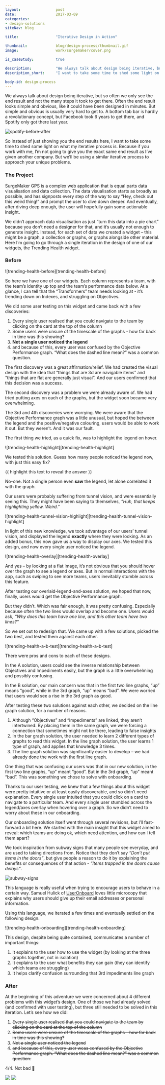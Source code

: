 ```yaml
---
layout:                post
date:                  2017-03-09
categories:
- design-solutions
siteNav: blog

title:                 "Iterative Design in Action"

thumbnail:             blog/design-process/thumbnail.gif
image:                 work/surgemaker/cover.png

is_caseStudy:          true

description:           "We always talk about design being iterative, but so often we only see the end result and not the many steps it took to get there."
description_short:     "I want to take some time to shed some light on what my iterative process is. Because if you work with me, I’m not going to give you the exact same end result as I’ve given another company. But we’ll be using a similar iterative process to approach your unique problems."

body-id: design-process
---
```


We always talk about design being iterative, but so often we only see the end result and not the many steps it took to get there. Often the end result looks simple and obvious, like it could have been designed in minutes. But simple and obvious is usually very hard to get to. A bottom tab bar is hardly a revolutionary concept, but Facebook took 6 years to get there, and Spotify only got there last year.

![spotify-before-after][spotify-before-after]

So instead of just showing you the end results here, I want to take some time to shed some light on what my iterative process is. Because if you work with me, I’m not going to give you the exact same end result as I’ve given another company. But we’ll be using a similar iterative process to approach your unique problems.

### The Project

SurgeMaker GPS is a complex web application that is equal parts data visualisation and data collection. The data visualisation starts as broadly as possible, and has signposts every step of the way to say “Hey, check out this weird thing!” and prompt the user to dive down deeper. And eventually, after diving deep enough, the user will hopefully gain some actionable insight.

We didn’t approach data visualisation as just “turn this data into a pie chart” because you don’t need a designer for that, and it’s usually not enough to generate insight. Instead, for each set of data we created a widget – this might be a graph, a collection or graphs, or graphs alongside other material. Here I’m going to go through a single iteration in the design of one of our widgets, the Trending Health widget.

### Before

<div class="m-post-largeImg"></div>
![trending-health-before][trending-health-before]

So here we have one of our widgets. Each column represents a team, with the team’s identity up top and the team’s performance data below. At a glance, I can tell that the “Transformers” team needs looking at - it’s trending down on Indexes, and struggling on Objectives. 

We did some user testing on this widget and came back with a few discoveries:

1. Every single user realised that you could navigate to the team by clicking on the card at the top of the column
2. Some users were unsure of the timescale of the graphs - how far back in time was this showing?
3. **Not a single user noticed the legend**
4. and because of this, every user was confused by the Objective Performance graph. “What does the dashed line mean?” was a common question.

The first discovery was a great affirmation/relief. We had created the visual design with the idea that “things that are 3d are navigable items” and “things that are flat are generally just visual”. And our users confirmed that this decision was a success.

The second discovery was a problem we were already aware of. We had tried putting axes on each of the graphs, but the widget soon became very overwhelming.

The 3rd and 4th discoveries were worrying. We were aware that the Objective Performance graph was a little unusual, but hoped the between the legend and the positive/negative colouring, users would be able to work it out. But they weren’t. And it was our fault.

The first thing we tried, as a quick fix, was to highlight the legend on hover.

<div class="m-post-largeImg"></div>
![trending-health-highlight][trending-health-highlight]

We tested this solution. Guess how many people noticed the legend now, with just this easy fix?

{{ highlight this text to reveal the answer }}

<div class="m-post-secretWrapper">
	<div class="m-post-secret js-showSecret">
		No-one. Not a single person even <strong>saw</strong> the legend, let alone correlated it with the graph.
	</div>
</div>

Our users were probably suffering from tunnel vision, and were essentially seeing this. They might have been saying to themselves, _“Huh, that keeps highlighting yellow. Weird.”_

<div class="m-post-largeImg"></div>
![trending-health-tunnel-vision-highlight][trending-health-tunnel-vision-highlight]

In light of this new knowledge, we took advantage of our users’ tunnel vision, and displayed the legend **exactly** where they were looking. As an added bonus, this now gave us a way to display our axes. We tested this design, and now every single user noticed the legend.

<div class="m-post-largeImg"></div>
![trending-health-overlay][trending-health-overlay]

And yes – by looking at a flat image, it’s not obvious that you should hover over the graph to see a legend or axes. But in normal interactions with the app, such as swiping to see more teams, users inevitably stumble across this feature.

After testing our overlaid-legend-and-axes solution, we hoped that now, finally, users would get the Objective Performance graph.

But they didn’t. Which was fair enough, it was pretty confusing. Especially because often the two lines would overlap and become one. Users would ask, _“Why does this team have one line, and this other team have two lines?”_

So we set out to redesign that. We came up with a few solutions, picked the two best, and tested them against each other. 

<div class="m-post-largeImg"></div>
![trending-health-a-b-test][trending-health-a-b-test]

There were pros and cons to each of these designs.

In the A solution, users could see the inverse relationship between Objectives and Impediments easily, but the graph is a little overwhelming and possibly confusing.

In the B solution, our main concern was that in the first two line graphs, “up” means “good”, while in the 3rd graph, “up” means “bad”. We were worried that users would see a rise in the 3rd graph as good.

After testing these two solutions against each other, we decided on the line graph solution, for a number of reasons. 

1. Although “Objectives” and “Impediments” are linked, they aren’t intertwined. By placing them in the same graph, we were forcing a connection that sometimes might not be there, leading to false insights
2. In the bar graph solution, the user needed to learn 2 different types of graphs to read this widget. In the line graph solution, the user learns 1 type of graph, and applies that knowledge 3 times.
3. The line graph solution was significantly easier to develop – we had already done the work with the first line graph.

One thing that was confusing our users was that in our new solution, in the first two line graphs, “up” meant “good”. But in the 3rd graph, “up” meant “bad”. This was something we chose to solve with onboarding.

Thanks to our user testing, we knew that a few things about this widget were pretty intuitive or at least easily discoverable, and so didn’t need explanation. Every single user intuited that you could click on a card to navigate to a particular team. And every single user stumbled across the legend/axes overlay when hovering over a graph. So we didn’t need to worry about these in our onboarding.

Our onboarding solution itself went through several revisions, but I’ll fast-forward a bit here. We started with the main insight that this widget aimed to reveal: which teams are doing ok, which need attention, and how can I tell them apart?

We took inspiration from subway signs that many people see everyday, and are used to taking directions from. Notice that they don’t say _“Don’t put items in the doors”_, but give people a reason to do it by explaining the benefits or consequences of that action - _“Items trapped in the doors cause delays”_. 

![subway-signs][subway-signs]

This language is really useful when trying to encourage users to behave in a certain way. Samuel Hulick of [UserOnboard](http://useronboard.com/) loves little microcopy that explains why users should give up their email addresses or personal information.

Using this language, we iterated a few times and eventually settled on the following design.

<div class="m-post-largeImg"></div>
![trending-health-onboarding][trending-health-onboarding]

This design, despite being quite contained, communicates a number of important things:

1. It explains to the user how to use the widget (by looking at the three graphs together, not in isolation)
2. It explains to the user what benefits they can gain (they can identify which teams are struggling)
3. It helps clarify confusion surrounding that 3rd impediments line graph

### After

At the beginning of this adventure we were concerned about 4 different problems with this widget’s design. One of those we had already solved (and confirmed with user testing), but three still needed to be solved in this iteration. Let’s see how we did:

1. <del>Every single user realised that you could navigate to the team by clicking on the card at the top of the column</del>
2. <del>Some users were unsure of the timescale of the graphs - how far back in time was this showing?</del>
3. <del>Not a single user noticed the legend</del>
4. <del>and because of this, every user weas confused by the Objective Performance graph. “What does the dashed line mean?” was a common question.</del>

4/4. Not bad 🙂 

<div class="m-post-largeImg"></div>
<p class="m-post-toggleImage js-toggleBeforeAfter">
	<img src="/assets/images/blog/design-process/trending-health-before-after-1.png">
	<img src="/assets/images/blog/design-process/trending-health-before-after-2.png">
</p>

[spotify-before-after]: /assets/images/blog/design-process/spotify-before-after.png
[trending-health-before]: /assets/images/blog/design-process/trending-health-before.png
[trending-health-highlight]: /assets/images/blog/design-process/trending-health-highlight.gif
[trending-health-tunnel-vision-highlight]: /assets/images/blog/design-process/trending-health-tunnel-vision-highlight.gif
[trending-health-overlay]: /assets/images/blog/design-process/trending-health-overlay.gif
[trending-health-overlay-axes]: /assets/images/blog/design-process/trending-health-overlay-axes.png
[trending-health-a-b-test]: /assets/images/blog/design-process/trending-health-a-b-test.png
[trending-health-onboarding]: /assets/images/blog/design-process/trending-health-onboarding.png
[trending-health-before-after-1]: /assets/images/blog/design-process/trending-health-before-after-1.png
[trending-health-before-after-2]: /assets/images/blog/design-process/trending-health-before-after-2.png
[subway-signs]: /assets/images/blog/design-process/subway-signs.jpg